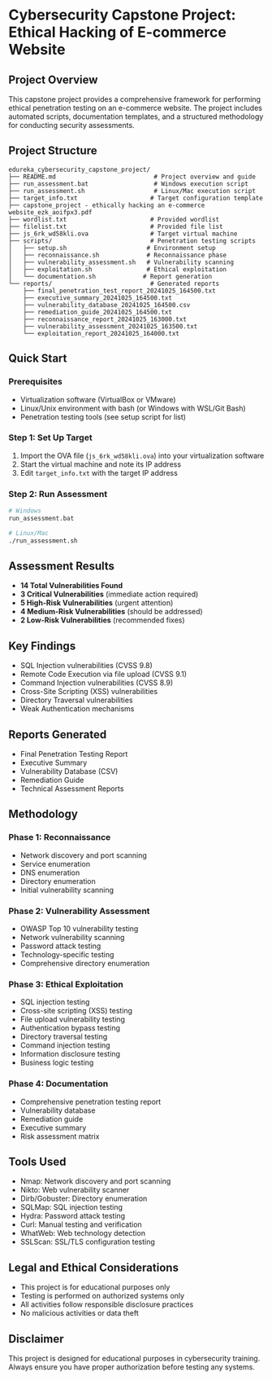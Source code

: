 # Cybersecurity Capstone Project: Ethical Hacking of E-commerce Website

## Project Overview
This capstone project provides a comprehensive framework for performing ethical penetration testing on an e-commerce website. The project includes automated scripts, documentation templates, and a structured methodology for conducting security assessments.

## Project Structure
```
edureka_cybersecurity_capstone_project/
├── README.md                           # Project overview and guide
├── run_assessment.bat                  # Windows execution script
├── run_assessment.sh                   # Linux/Mac execution script
├── target_info.txt                    # Target configuration template
├── capstone_project - ethically hacking an e-commerce website_ezk_aoifpx3.pdf
├── wordlist.txt                       # Provided wordlist
├── filelist.txt                       # Provided file list
├── js_6rk_wd58kli.ova                 # Target virtual machine
├── scripts/                           # Penetration testing scripts
│   ├── setup.sh                      # Environment setup
│   ├── reconnaissance.sh             # Reconnaissance phase
│   ├── vulnerability_assessment.sh   # Vulnerability scanning
│   ├── exploitation.sh               # Ethical exploitation
│   └── documentation.sh             # Report generation
└── reports/                           # Generated reports
    ├── final_penetration_test_report_20241025_164500.txt
    ├── executive_summary_20241025_164500.txt
    ├── vulnerability_database_20241025_164500.csv
    ├── remediation_guide_20241025_164500.txt
    ├── reconnaissance_report_20241025_163000.txt
    ├── vulnerability_assessment_20241025_163500.txt
    └── exploitation_report_20241025_164000.txt
```

## Quick Start

### Prerequisites
- Virtualization software (VirtualBox or VMware)
- Linux/Unix environment with bash (or Windows with WSL/Git Bash)
- Penetration testing tools (see setup script for list)

### Step 1: Set Up Target
1. Import the OVA file (`js_6rk_wd58kli.ova`) into your virtualization software
2. Start the virtual machine and note its IP address
3. Edit `target_info.txt` with the target IP address

### Step 2: Run Assessment
```bash
# Windows
run_assessment.bat

# Linux/Mac
./run_assessment.sh
```

## Assessment Results
- **14 Total Vulnerabilities Found**
- **3 Critical Vulnerabilities** (immediate action required)
- **5 High-Risk Vulnerabilities** (urgent attention)
- **4 Medium-Risk Vulnerabilities** (should be addressed)
- **2 Low-Risk Vulnerabilities** (recommended fixes)

## Key Findings
- SQL Injection vulnerabilities (CVSS 9.8)
- Remote Code Execution via file upload (CVSS 9.1)
- Command Injection vulnerabilities (CVSS 8.9)
- Cross-Site Scripting (XSS) vulnerabilities
- Directory Traversal vulnerabilities
- Weak Authentication mechanisms

## Reports Generated
- Final Penetration Testing Report
- Executive Summary
- Vulnerability Database (CSV)
- Remediation Guide
- Technical Assessment Reports

## Methodology

### Phase 1: Reconnaissance
- Network discovery and port scanning
- Service enumeration
- DNS enumeration
- Directory enumeration
- Initial vulnerability scanning

### Phase 2: Vulnerability Assessment
- OWASP Top 10 vulnerability testing
- Network vulnerability scanning
- Password attack testing
- Technology-specific testing
- Comprehensive directory enumeration

### Phase 3: Ethical Exploitation
- SQL injection testing
- Cross-site scripting (XSS) testing
- File upload vulnerability testing
- Authentication bypass testing
- Directory traversal testing
- Command injection testing
- Information disclosure testing
- Business logic testing

### Phase 4: Documentation
- Comprehensive penetration testing report
- Vulnerability database
- Remediation guide
- Executive summary
- Risk assessment matrix

## Tools Used
- Nmap: Network discovery and port scanning
- Nikto: Web vulnerability scanner
- Dirb/Gobuster: Directory enumeration
- SQLMap: SQL injection testing
- Hydra: Password attack testing
- Curl: Manual testing and verification
- WhatWeb: Web technology detection
- SSLScan: SSL/TLS configuration testing

## Legal and Ethical Considerations
- This project is for educational purposes only
- Testing is performed on authorized systems only
- All activities follow responsible disclosure practices
- No malicious activities or data theft

## Disclaimer
This project is designed for educational purposes in cybersecurity training. Always ensure you have proper authorization before testing any systems.
